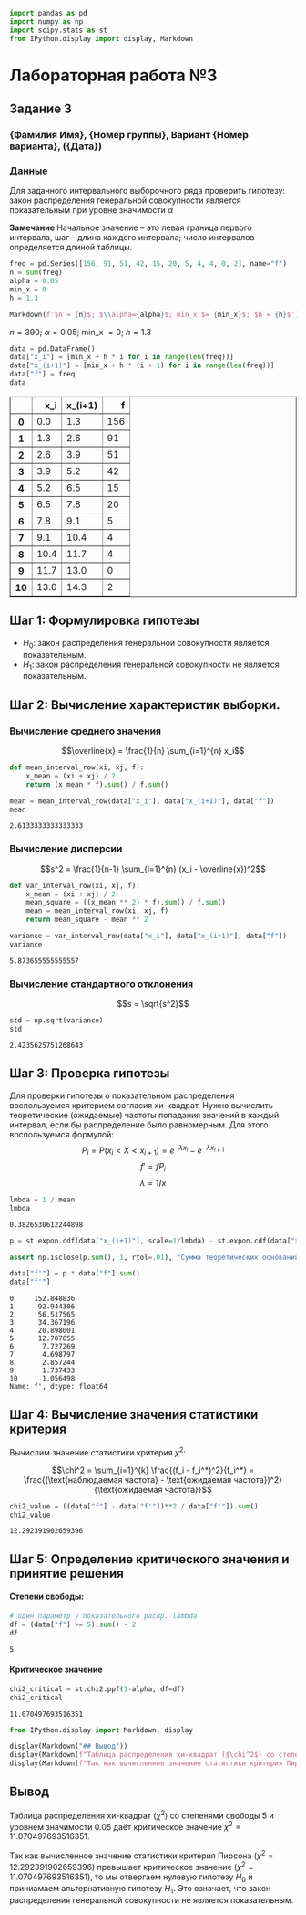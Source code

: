 ```python
import pandas as pd
import numpy as np
import scipy.stats as st
from IPython.display import display, Markdown
```

# Лабораторная работа №3
## Задание 3
### {Фамилия Имя}, {Номер группы}, Вариант {Номер варианта}, ({Дата})

### Данные

Для заданного интервального выборочного ряда проверить гипотезу: закон распределения генеральной совокупности является показательным при уровне значимости $\alpha$

**Замечание**
Начальное значение – это левая граница первого интервала, шаг – длина каждого интервала; число интервалов определяется длиной таблицы.


```python
freq = pd.Series([156, 91, 51, 42, 15, 20, 5, 4, 4, 0, 2], name="f")
n = sum(freq)
alpha = 0.05
min_x = 0
h = 1.3
```


```python
Markdown(f'$n = {n}$; $\\alpha={alpha}$; min_x $= {min_x}$; $h = {h}$')
```




$n = 390$; $\alpha=0.05$; min_x $= 0$; $h = 1.3$




```python
data = pd.DataFrame()
data["x_i"] = [min_x + h * i for i in range(len(freq))]
data["x_(i+1)"] = [min_x + h * (i + 1) for i in range(len(freq))]
data["f"] = freq
data
```




<div>
<style scoped>
    .dataframe tbody tr th:only-of-type {
        vertical-align: middle;
    }

    .dataframe tbody tr th {
        vertical-align: top;
    }

    .dataframe thead th {
        text-align: right;
    }
</style>
<table border="1" class="dataframe">
  <thead>
    <tr style="text-align: right;">
      <th></th>
      <th>x_i</th>
      <th>x_(i+1)</th>
      <th>f</th>
    </tr>
  </thead>
  <tbody>
    <tr>
      <th>0</th>
      <td>0.0</td>
      <td>1.3</td>
      <td>156</td>
    </tr>
    <tr>
      <th>1</th>
      <td>1.3</td>
      <td>2.6</td>
      <td>91</td>
    </tr>
    <tr>
      <th>2</th>
      <td>2.6</td>
      <td>3.9</td>
      <td>51</td>
    </tr>
    <tr>
      <th>3</th>
      <td>3.9</td>
      <td>5.2</td>
      <td>42</td>
    </tr>
    <tr>
      <th>4</th>
      <td>5.2</td>
      <td>6.5</td>
      <td>15</td>
    </tr>
    <tr>
      <th>5</th>
      <td>6.5</td>
      <td>7.8</td>
      <td>20</td>
    </tr>
    <tr>
      <th>6</th>
      <td>7.8</td>
      <td>9.1</td>
      <td>5</td>
    </tr>
    <tr>
      <th>7</th>
      <td>9.1</td>
      <td>10.4</td>
      <td>4</td>
    </tr>
    <tr>
      <th>8</th>
      <td>10.4</td>
      <td>11.7</td>
      <td>4</td>
    </tr>
    <tr>
      <th>9</th>
      <td>11.7</td>
      <td>13.0</td>
      <td>0</td>
    </tr>
    <tr>
      <th>10</th>
      <td>13.0</td>
      <td>14.3</td>
      <td>2</td>
    </tr>
  </tbody>
</table>
</div>



## Шаг 1: Формулировка гипотезы

- $H_0$: закон распределения генеральной совокупности является показательным.
- $H_1$: закон распределения генеральной совокупности не является показательным.

## Шаг 2: Вычисление характеристик выборки.

### Вычисление среднего значения

$$\overline{x} = \frac{1}{n} \sum_{i=1}^{n} x_i$$


```python
def mean_interval_row(xi, xj, f):
    x_mean = (xi + xj) / 2
    return (x_mean * f).sum() / f.sum()

mean = mean_interval_row(data["x_i"], data["x_(i+1)"], data["f"])
mean
```




    2.6133333333333333



### Вычисление дисперсии

$$s^2 = \frac{1}{n-1} \sum_{i=1}^{n} (x_i - \overline{x})^2$$


```python
def var_interval_row(xi, xj, f):
    x_mean = (xi + xj) / 2
    mean_square = ((x_mean ** 2) * f).sum() / f.sum()
    mean = mean_interval_row(xi, xj, f)
    return mean_square - mean ** 2

variance = var_interval_row(data["x_i"], data["x_(i+1)"], data["f"])
variance
```




    5.873655555555557



### Вычисление стандартного отклонения

$$s = \sqrt{s^2}$$


```python
std = np.sqrt(variance)
std
```




    2.4235625751268643



## Шаг 3: Проверка гипотезы

Для проверки гипотезы о показательном распределения воспользуемся критерием согласия хи-квадрат. Нужно вычислить теоретические (ожидаемые) частоты попадания значений в каждый интервал, если бы распределение было равномерным. Для этого воспользуемся формулой:
$$P_i=P(x_i < X < x_{i+1})=e^{-\lambda x_i} - e^{-\lambda x_{i+1}}$$
$$f' = fP_i$$
$$\lambda = 1/\bar{x}$$


```python
lmbda = 1 / mean
lmbda
```




    0.3826530612244898




```python
p = st.expon.cdf(data["x_(i+1)"], scale=1/lmbda) - st.expon.cdf(data["x_i"], scale=1/lmbda)

assert np.isclose(p.sum(), 1, rtol=.01), "Сумма теоретических оснований должна быть равна 1."

data["f'"] = p * data["f"].sum()
data["f'"]
```




    0     152.848836
    1      92.944306
    2      56.517565
    3      34.367196
    4      20.898001
    5      12.707655
    6       7.727269
    7       4.698797
    8       2.857244
    9       1.737433
    10      1.056498
    Name: f', dtype: float64



## Шаг 4: Вычисление значения статистики критерия

Вычислим значение статистики критерия $\chi^2$:


$$\chi^2 = \sum_{i=1}^{k} \frac{(f_i - f_i^*)^2}{f_i^*} = \frac{(\text{наблюдаемая частота} - \text{ожидаемая частота})^2}{\text{ожидаемая частота}}$$


```python
chi2_value = ((data["f"] - data["f'"])**2 / data["f'"]).sum()
chi2_value
```




    12.292391902659396



## Шаг 5: Определение критического значения и принятие решения

#### Степени свободы:


```python
# один параметр у показательного распр. lambda
df = (data["f"] >= 5).sum() - 2
df
```




    5



#### Критическое значение


```python
chi2_critical = st.chi2.ppf(1-alpha, df=df)
chi2_critical
```




    11.070497693516351




```python
from IPython.display import Markdown, display

display(Markdown("## Вывод"))
display(Markdown(f"Таблица распределения хи-квадрат ($\chi^2$) со степенями свободы {df} и уровнем значимости {alpha} даёт критическое значение $\chi^2 = {chi2_critical}$."))
display(Markdown(f"Так как вычисленное значение статистики критерия Пирсона ($\chi^2 = {chi2_value}$) превышает критическое значение ($\chi^2 = {chi2_critical}$), то мы отвергаем нулевую гипотезу $H_0$ и приниамаем альтернативную гипотезу $H_1$. Это означает, что закон распределения генеральной совокупности не является показательным."))
```


## Вывод



Таблица распределения хи-квадрат ($\chi^2$) со степенями свободы 5 и уровнем значимости 0.05 даёт критическое значение $\chi^2 = 11.070497693516351$.



Так как вычисленное значение статистики критерия Пирсона ($\chi^2 = 12.292391902659396$) превышает критическое значение ($\chi^2 = 11.070497693516351$), то мы отвергаем нулевую гипотезу $H_0$ и приниамаем альтернативную гипотезу $H_1$. Это означает, что закон распределения генеральной совокупности не является показательным.

